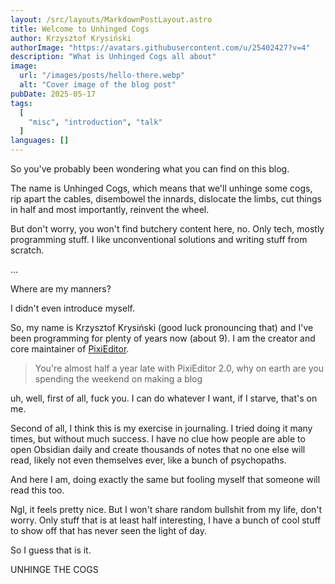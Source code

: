 ```yaml
---
layout: /src/layouts/MarkdownPostLayout.astro
title: Welcome to Unhinged Cogs
author: Krzysztof Krysiński
authorImage: "https://avatars.githubusercontent.com/u/25402427?v=4"
description: "What is Unhinged Cogs all about"
image:
  url: "/images/posts/hello-there.webp"
  alt: "Cover image of the blog post"
pubDate: 2025-05-17
tags:
  [
    "misc", "introduction", "talk"
  ]
languages: []
---
```


So you've probably been wondering what you can find on this blog.

The name is Unhinged Cogs, which means that we'll unhinge some cogs, rip apart the cables, disembowel the innards, dislocate the limbs, cut things in half and most importantly, reinvent the wheel.

But don't worry, you won't find butchery content here, no. Only tech, mostly programming stuff. I like unconventional solutions and writing stuff from scratch.

...

Where are my manners?

I didn't even introduce myself.

So, my name is Krzysztof Krysiński (good luck pronouncing that) and I've been programming for plenty of years now (about 9). 
I am the creator and core maintainer of [PixiEditor](https://pixieditor.net).

> You're almost half a year late with PixiEditor 2.0, why on earth are you spending the weekend on making a blog

uh, well, first of all, fuck you. I can do whatever I want, if I starve, that's on me.

Second of all, I think this is my exercise in journaling. I tried doing it many times, but without much success. I have no clue how people are able to open Obsidian daily and create thousands of notes
that no one else will read, likely not even themselves ever, like a bunch of psychopaths. 

And here I am, doing exactly the same but fooling myself that someone will read this too.

Ngl, it feels pretty nice. But I won't share random bullshit from my life, don't worry. Only stuff that is at least half interesting, I have a bunch of cool stuff to show off that has never seen the light of day.

So I guess that is it. 

UNHINGE THE COGS
